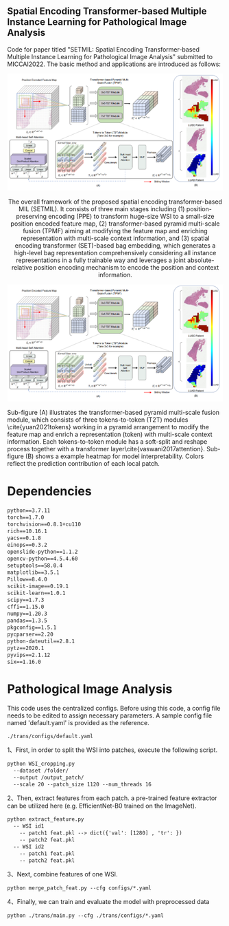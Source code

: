## Spatial Encoding Transformer-based Multiple Instance Learning for Pathological Image Analysis ##

Code for paper titled "SETMIL: Spatial Encoding Transformer-based Multiple Instance Learning for Pathological Image Analysis" submitted to MICCAI2022. The basic method and applications are introduced as follows:

![avatar](./Figure1.png)

<center>The overall framework of the proposed spatial encoding transformer-based MIL (SETMIL). It consists of three main stages including (1) position-preserving encoding (PPE) to transform huge-size WSI to a small-size position encoded feature map, (2) transformer-based pyramid multi-scale fusion (TPMF) aiming at modifying the feature map and enriching representation with multi-scale context information, and (3) spatial encoding transformer (SET)-based bag embedding, which generates a high-level bag representation comprehensively considering all instance representations in a fully trainable way and leverages a joint absolute-relative position encoding mechanism to encode the position and context information. </center>


![avatar](./Figure2.png)

 Sub-figure (A) illustrates the transformer-based pyramid multi-scale fusion module, which consists of three tokens-to-token (T2T) modules \cite{yuan2021tokens} working in a pyramid arrangement to modify the feature map and enrich a representation (token) with multi-scale context information. Each tokens-to-token module has a soft-split and reshape process together with a transformer layer\cite{vaswani2017attention}. Sub-figure (B) shows a example heatmap for model interpretability. Colors reflect the prediction contribution of each local patch.

# Dependencies #
    python==3.7.11
    torch==1.7.0
    torchvision==0.8.1+cu110
    rich==10.16.1
    yacs==0.1.8
    einops==0.3.2
    openslide-python==1.1.2
    opencv-python==4.5.4.60
    setuptools==58.0.4
    matplotlib==3.5.1
    Pillow==8.4.0
    scikit-image==0.19.1
    scikit-learn==1.0.1
    scipy==1.7.3
    cffi==1.15.0
    numpy==1.20.3
    pandas==1.3.5
    pkgconfig==1.5.1
    pycparser==2.20
    python-dateutil==2.8.1
    pytz==2020.1
    pyvips==2.1.12
    six==1.16.0
# Pathological Image Analysis  #
This code uses the centralized configs. Before using this code, a config file needs to be edited to assign necessary parameters. A sample config file named 'default.yaml' is provided as the reference.
    
    ./trans/configs/default.yaml

1、First, in order to split the WSI into patches, execute the following script.

    python WSI_cropping.py 
      --dataset /folder/  
      --output /output_patch/
      --scale 20 --patch_size 1120 --num_threads 16

2、Then, extract features from each patch. a pre-trained feature extractor can be utilized here (e.g. EfficientNet-B0 trained on the ImageNet). 

    python extract_feature.py 
      -- WSI id1
        -- patch1 feat.pkl --> dict({'val': [1280] , 'tr': })
        -- patch2 feat.pkl
      -- WSI id2
        -- patch1 feat.pkl
        -- patch2 feat.pkl


3、Next, combine features of one WSI. 

    python merge_patch_feat.py --cfg configs/*.yaml


4、Finally, we can train and evaluate the model with preprocessed data 

    python ./trans/main.py --cfg ./trans/configs/*.yaml
 
